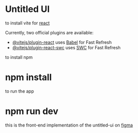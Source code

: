 # Untitled UI

to install vite for [react](https://vitejs.dev/guide/)  

Currently, two official plugins are available:

- [@vitejs/plugin-react](https://github.com/vitejs/vite-plugin-react/blob/main/packages/plugin-react/README.md) uses [Babel](https://babeljs.io/) for Fast Refresh
- [@vitejs/plugin-react-swc](https://github.com/vitejs/vite-plugin-react-swc) uses [SWC](https://swc.rs/) for Fast Refresh

to install npm
# npm install

to run the app
# npm run dev

this is the front-end implementation of the untitled-ui on [figma](https://www.figma.com/file/OAxpwZwLKynr1NrrwgxEkf/Untitled?type=design&t=LOMzGl8GpmjoqHTI-6)


